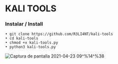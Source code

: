 # KALI TOOLS

### Instalar / Install
```
• git clone https://github.com/R3LI4NT/kali-tools
• cd kali-tools
• chmod +x kali-tools.py
• python3 kali-tools.py
```
![Captura de pantalla 2021-04-23 09^%14^%38](https://user-images.githubusercontent.com/75953873/115884410-426b3700-a425-11eb-8120-ce78b8dc449e.png)

